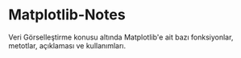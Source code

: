# Matplotlib-Notes
Veri Görselleştirme konusu altında Matplotlib'e ait bazı fonksiyonlar, metotlar, açıklaması ve kullanımları.
